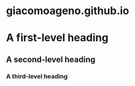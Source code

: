 # giacomoageno.github.io
# A first-level heading
## A second-level heading
### A third-level heading
